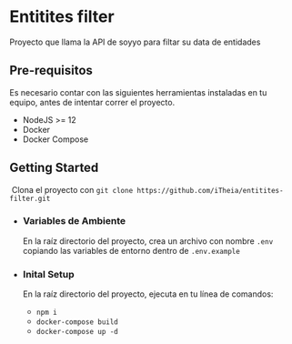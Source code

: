 # Entitites filter

Proyecto que llama la API de soyyo para filtar su data de entidades

## Pre-requisitos

Es necesario contar con las siguientes herramientas instaladas en tu equipo, antes de intentar correr el proyecto.

- NodeJS >= 12
- Docker
- Docker Compose

## Getting Started

​ Clona el proyecto con `git clone https://github.com/iTheia/entitites-filter.git`

- ### Variables de Ambiente

  En la raíz directorio del proyecto, crea un archivo con nombre `.env` copiando las variables de entorno dentro de `.env.example`

- ### Inital Setup

  En la raíz directorio del proyecto, ejecuta en tu línea de comandos:

  - `npm i`
  - `docker-compose build`
  - `docker-compose up -d`
